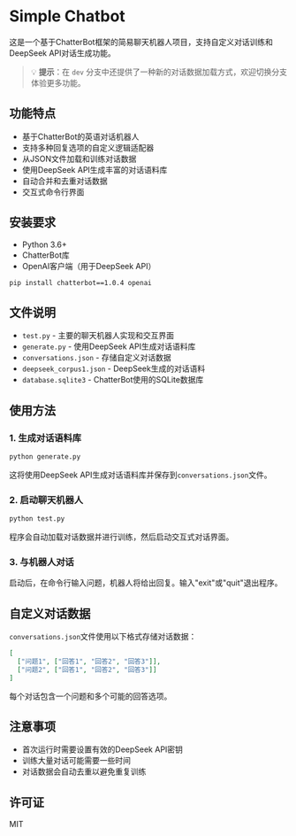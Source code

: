 # Simple Chatbot

这是一个基于ChatterBot框架的简易聊天机器人项目，支持自定义对话训练和DeepSeek API对话生成功能。

> 💡 **提示**：在 `dev` 分支中还提供了一种新的对话数据加载方式，欢迎切换分支体验更多功能。

## 功能特点

- 基于ChatterBot的英语对话机器人
- 支持多种回复选项的自定义逻辑适配器
- 从JSON文件加载和训练对话数据
- 使用DeepSeek API生成丰富的对话语料库
- 自动合并和去重对话数据
- 交互式命令行界面

## 安装要求

- Python 3.6+
- ChatterBot库
- OpenAI客户端（用于DeepSeek API）

```bash
pip install chatterbot==1.0.4 openai
```

## 文件说明

- `test.py` - 主要的聊天机器人实现和交互界面
- `generate.py` - 使用DeepSeek API生成对话语料库
- `conversations.json` - 存储自定义对话数据
- `deepseek_corpus1.json` - DeepSeek生成的对话语料
- `database.sqlite3` - ChatterBot使用的SQLite数据库

## 使用方法

### 1. 生成对话语料库

```bash
python generate.py
```

这将使用DeepSeek API生成对话语料库并保存到`conversations.json`文件。

### 2. 启动聊天机器人

```bash
python test.py
```

程序会自动加载对话数据并进行训练，然后启动交互式对话界面。

### 3. 与机器人对话

启动后，在命令行输入问题，机器人将给出回复。输入"exit"或"quit"退出程序。

## 自定义对话数据

`conversations.json`文件使用以下格式存储对话数据：

```json
[
  ["问题1", ["回答1", "回答2", "回答3"]],
  ["问题2", ["回答1", "回答2", "回答3"]]
]
```

每个对话包含一个问题和多个可能的回答选项。

## 注意事项

- 首次运行时需要设置有效的DeepSeek API密钥
- 训练大量对话可能需要一些时间
- 对话数据会自动去重以避免重复训练

## 许可证

MIT